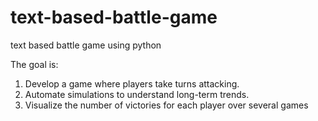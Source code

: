 # text-based-battle-game
text based battle game using python

The goal is:
1. Develop a game where players take turns attacking.
2. Automate simulations to understand long-term trends.
3. Visualize the number of victories for each player over several games
